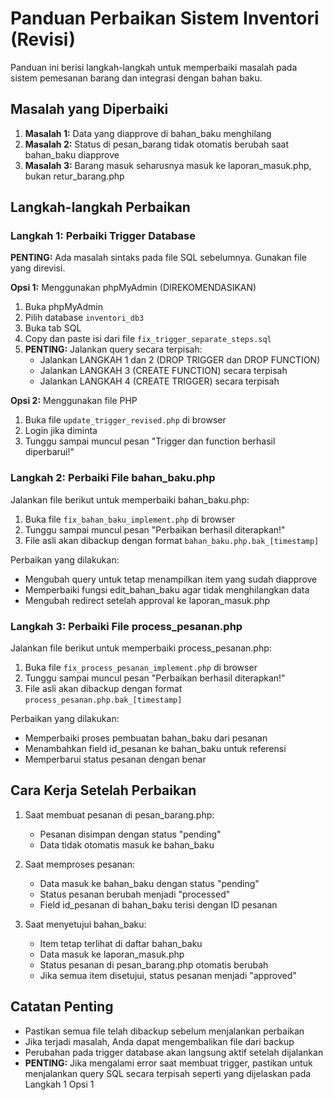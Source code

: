 # Panduan Perbaikan Sistem Inventori (Revisi)

Panduan ini berisi langkah-langkah untuk memperbaiki masalah pada sistem pemesanan barang dan integrasi dengan bahan baku.

## Masalah yang Diperbaiki

1. **Masalah 1:** Data yang diapprove di bahan_baku menghilang
2. **Masalah 2:** Status di pesan_barang tidak otomatis berubah saat bahan_baku diapprove
3. **Masalah 3:** Barang masuk seharusnya masuk ke laporan_masuk.php, bukan retur_barang.php

## Langkah-langkah Perbaikan

### Langkah 1: Perbaiki Trigger Database

**PENTING:** Ada masalah sintaks pada file SQL sebelumnya. Gunakan file yang direvisi.

**Opsi 1:** Menggunakan phpMyAdmin (DIREKOMENDASIKAN)
1. Buka phpMyAdmin
2. Pilih database `inventori_db3`
3. Buka tab SQL
4. Copy dan paste isi dari file `fix_trigger_separate_steps.sql`
5. **PENTING:** Jalankan query secara terpisah:
   - Jalankan LANGKAH 1 dan 2 (DROP TRIGGER dan DROP FUNCTION)
   - Jalankan LANGKAH 3 (CREATE FUNCTION) secara terpisah
   - Jalankan LANGKAH 4 (CREATE TRIGGER) secara terpisah

**Opsi 2:** Menggunakan file PHP
1. Buka file `update_trigger_revised.php` di browser
2. Login jika diminta
3. Tunggu sampai muncul pesan "Trigger dan function berhasil diperbarui!"

### Langkah 2: Perbaiki File bahan_baku.php

Jalankan file berikut untuk memperbaiki bahan_baku.php:

1. Buka file `fix_bahan_baku_implement.php` di browser
2. Tunggu sampai muncul pesan "Perbaikan berhasil diterapkan!"
3. File asli akan dibackup dengan format `bahan_baku.php.bak_[timestamp]`

Perbaikan yang dilakukan:
- Mengubah query untuk tetap menampilkan item yang sudah diapprove
- Memperbaiki fungsi edit_bahan_baku agar tidak menghilangkan data
- Mengubah redirect setelah approval ke laporan_masuk.php

### Langkah 3: Perbaiki File process_pesanan.php

Jalankan file berikut untuk memperbaiki process_pesanan.php:

1. Buka file `fix_process_pesanan_implement.php` di browser
2. Tunggu sampai muncul pesan "Perbaikan berhasil diterapkan!"
3. File asli akan dibackup dengan format `process_pesanan.php.bak_[timestamp]`

Perbaikan yang dilakukan:
- Memperbaiki proses pembuatan bahan_baku dari pesanan
- Menambahkan field id_pesanan ke bahan_baku untuk referensi
- Memperbarui status pesanan dengan benar

## Cara Kerja Setelah Perbaikan

1. Saat membuat pesanan di pesan_barang.php:
   - Pesanan disimpan dengan status "pending"
   - Data tidak otomatis masuk ke bahan_baku

2. Saat memproses pesanan:
   - Data masuk ke bahan_baku dengan status "pending"
   - Status pesanan berubah menjadi "processed"
   - Field id_pesanan di bahan_baku terisi dengan ID pesanan

3. Saat menyetujui bahan_baku:
   - Item tetap terlihat di daftar bahan_baku
   - Data masuk ke laporan_masuk.php
   - Status pesanan di pesan_barang.php otomatis berubah
   - Jika semua item disetujui, status pesanan menjadi "approved"

## Catatan Penting

- Pastikan semua file telah dibackup sebelum menjalankan perbaikan
- Jika terjadi masalah, Anda dapat mengembalikan file dari backup
- Perubahan pada trigger database akan langsung aktif setelah dijalankan
- **PENTING:** Jika mengalami error saat membuat trigger, pastikan untuk menjalankan query SQL secara terpisah seperti yang dijelaskan pada Langkah 1 Opsi 1 